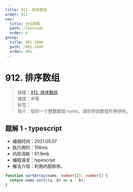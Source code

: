 ```yaml
---
title: 912. 排序数组
order: 912
nav:
  title: 力扣题解
  path: /leetcode
  order: 4
group:
  title: 901-1000
  path: /901-1000
  order: 901
---
```


# 912. 排序数组

> 链接：[912. 排序数组](https://leetcode-cn.com/problems/sort-an-array/)  
> 难度：中等  
> 标签：  
> 简介：给你一个整数数组 nums，请你将该数组升序排列。

## 题解 1 - typescript

- 编辑时间：2021.05.07
- 执行用时：156ms
- 内存消耗：51.9mb
- 编程语言：typescript
- 解法介绍：利用内部排序。

```typescript
function sortArray(nums: number[]): number[] {
  return nums.sort((a, b) => a - b);
}
```
